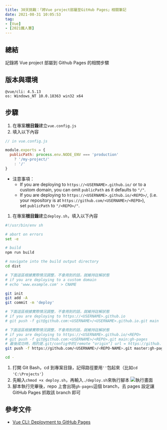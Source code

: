 ```yaml
---
title: 30天挑戰：「將Vue project部屬至GitHub Pages」相關筆記
date: 2021-08-31 10:05:53
tag:
- [Vue]
- [2021鐵人賽]
---
```


## 總結

記錄將 Vue project 部屬到 Github Pages 的相關步驟

## 版本與環境

```
@vue/cli: 4.5.13
os: Windows_NT 10.0.18363 win32 x64
```

## 步驟

1. 在專案**根目錄**建立`vue.config.js`
1. 填入以下內容

```js
// in vue.config.js

module.exports = {
  publicPath: process.env.NODE_ENV === 'production'
    ? '/my-project/'
    : '/'
}
```

- 注意事項：
  - If you are deploying to `https://<USERNAME>.github.io/` or to a custom domain, you can omit `publicPath` as it defaults to `"/"`.
  - If you are deploying to `https://<USERNAME>.github.io/<REPO>/`, (i.e. your repository is at `https://github.com/<USERNAME>/<REPO>`), set `publicPath` to `"/<REPO>/"`.

1. 在專案**根目錄**建立`deploy.sh`，填入以下內容

```bash
#!/usr/bin/env sh

# abort on errors
set -e

# build
npm run build

# navigate into the build output directory
cd dist

# 下面這區根據實際情況調整，不會用到的話，就維持註解狀態
# if you are deploying to a custom domain
# echo 'www.example.com' > CNAME

git init
git add -A
git commit -m 'deploy'

# 下面這區根據實際情況調整，不會用到的話，就維持註解狀態
# if you are deploying to https://<USERNAME>.github.io
# git push -f git@github.com:<USERNAME>/<USERNAME>.github.io.git main

# 下面這區根據實際情況調整，不會用到的話，就維持註解狀態
# if you are deploying to https://<USERNAME>.github.io/<REPO>
# git push -f git@github.com:<USERNAME>/<REPO>.git main:gh-pages
# 最後成功時，用的是.git/config中的[remote "origin"] url = https://github.com/<USERNAME>/<REPO-NAME>.git
git push -f https://github.com/<USERNAME>/<REPO-NAME>.git master:gh-pages

cd -
```

1. 打開 Git Bash，cd 到專案目錄，記得路徑要用`''`包起來（比如`cd 'C:\Projects'`）
1. 先輸入`chmod +x deploy.sh`，再輸入`./deploy.sh`來執行腳本
   ![執行畫面](/2021/ithome2021-14-deploy-vue-project-to-github-page/gitBash.png)
1. 腳本執行完畢後，repo 上會出現`gh-pages`這個 branch，去 pages 設定讓 GitHub Pages 抓取該 branch 即可

## 參考文件

- [Vue CLI: Deployment to GitHub Pages](https://cli.vuejs.org/guide/deployment.html#github-pages)
